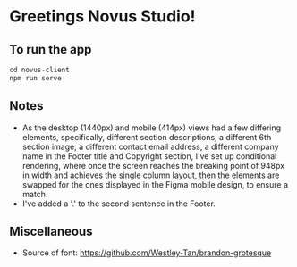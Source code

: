 # Greetings Novus Studio!

## To run the app

```js
cd novus-client
npm run serve
```

## Notes

- As the desktop (1440px) and mobile (414px) views had a few differing elements, specifically, different section descriptions, a different 6th section image, a different contact email address, a different company name in the Footer title and Copyright section, I've set up conditional rendering, where once the screen reaches the breaking point of 948px in width and achieves the single column layout, then the elements are swapped for the ones displayed in the Figma mobile design, to ensure a match.
- I've added a '.' to the second sentence in the Footer.

## Miscellaneous

- Source of font: https://github.com/Westley-Tan/brandon-grotesque
